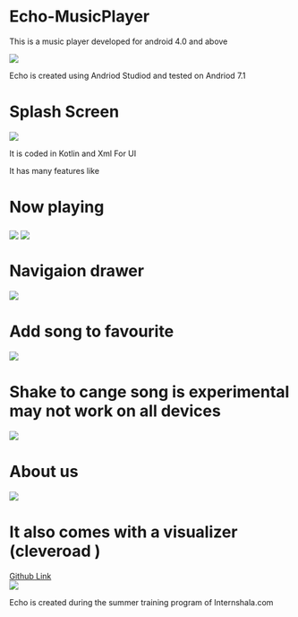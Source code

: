 # Echo-MusicPlayer
This is a music player developed for android 4.0 and above 

<img src="screenshots/icon.png" align= "middle">

Echo is created using Andriod Studiod and tested on Andriod 7.1 
# Splash Screen <br>
<img src="screenshots/1s.png" align= "middle">

It is coded in Kotlin and Xml For UI 

It has many features like
# Now playing <br>
<img src="screenshots/2s.png" align= "middle">
<img src="screenshots/7s.png" align= "middle">

# Navigaion drawer <br>
<img src="screenshots/3s.png" align= "middle">

# Add song to favourite <br>
<img src="screenshots/4s.png" align= "middle">

# Shake to cange song is experimental may not work on all devices <br>
<img src="screenshots/6s.png" align= "middle">

# About us <br>
<img src="screenshots/5s.png" align= "middle">

# It also comes with a visualizer (cleveroad ) <br>

<a href="https://github.com/Cleveroad/WaveInApp"> Github Link </a> <br>
<img src="screenshots/visualizers.gif" align= "middle"> <br>


Echo is created during the summer training program of Internshala.com

